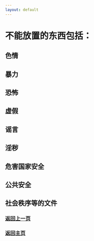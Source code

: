 ```yaml
---
layout: default
---
```


# 不能放置的东西包括：
## **色情**
## **暴力**
## **恐怖**
## **虚假**
## **谣言**
## **淫秽**
## **危害国家安全**
## **公共安全**
## **社会秩序等的文件**

### <a href="javascript :;" onClick="javascript :history.back(-1);">返回上一页</a>
### [返回主页](https://sctop.github.io/Micro-Soft/)
